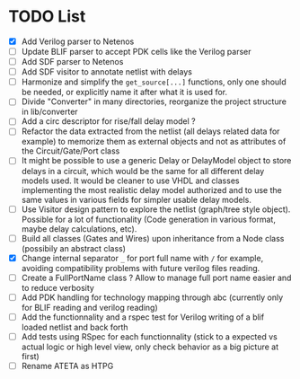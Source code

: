 # TODO List

- [x] Add Verilog parser to Netenos
- [ ] Update BLIF parser to accept PDK cells like the Verilog parser
- [ ] Add SDF parser to Netenos
- [ ] Add SDF visitor to annotate netlist with delays
- [ ] Harmonize and simplify the `get_source[...]` functions, only one should be needed, or explicitly name it after what it is used for.
- [ ] Divide "Converter" in many directories, reorganize the project structure in lib/converter
- [ ] Add a circ descriptor for rise/fall delay model ?
- [ ] Refactor the data extracted from the netlist (all delays related data for example) to memorize them as external objects and not as attributes of the Circuit/Gate/Port class
- [ ] It might be possible to use a generic Delay or DelayModel object to store delays in a circuit, which would be the same for all different delay models used. It would be cleaner to use VHDL and classes implementing the most realistic delay model authorized and to use the same values in various fields for simpler usable delay models. 
- [ ] Use Visitor design pattern to explore the netlist (graph/tree style object). Possible for a lot of functionality (Code generation in various format, maybe delay calculations, etc).
- [ ] Build all classes (Gates and Wires) upon inheritance from a Node class (possibily an abstract class)
- [x] Change internal separator `_` for port full name with `/` for example, avoiding compatibility problems with future verilog files reading.   
- [ ] Create a FullPortName class ? Allow to manage full port name easier and to reduce verbosity
- [ ] Add PDK handling for technology mapping through abc (currently only for BLIF reading and verilog reading) 
- [ ] Add the functionnality and a rspec test for Verilog writing of a blif loaded netlist and back forth
- [ ] Add tests using RSpec for each functionnality (stick to a expected vs actual logic or high level view, only check behavior as a big picture at first) 
- [ ] Rename ATETA as HTPG